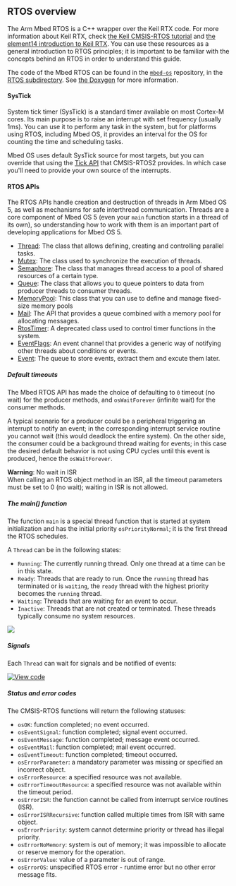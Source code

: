 <h2 id="rtos-api">RTOS overview</h2>

The Arm Mbed RTOS is a C++ wrapper over the Keil RTX code. For more information about Keil RTX, check <a href="https://github.com/ARM-software/CMSIS/raw/master/CMSIS/Documentation/RTX/CMSIS_RTOS_Tutorial.pdf" target="_blank">the Keil CMSIS-RTOS tutorial</a> and <a href="https://www.element14.com/community/docs/DOC-46650/l/arm-keil-rtx-real-time-operating-system-overview" target="_blank">the element14 introduction to Keil RTX</a>. You can use these resources as a general introduction to RTOS principles; it is important to be familiar with the concepts behind an RTOS in order to understand this guide.

The code of the Mbed RTOS can be found in the <a href="https://github.com/ARMmbed/mbed-os" target="_blank">`mbed-os`</a> repository, in the <a href="https://github.com/ARMmbed/mbed-os/tree/master/rtos" target="_blank">RTOS subdirectory</a>. See <a href="https://os.mbed.com/docs/v5.7/mbed-os-api-doxy/group__rtos.html" target="_blank">the Doxygen</a> for more information.

#### SysTick

System tick timer (SysTick) is a standard timer available on most Cortex-M cores. Its main purpose is to raise an interrupt with set frequency (usually 1ms). You can use it to perform any task in the system, but for platforms using RTOS, including Mbed OS, it provides an interval for the OS for counting the time and scheduling tasks.

Mbed OS uses default SysTick source for most targets, but you can override that using the <a href="http://arm-software.github.io/CMSIS_5/RTOS2/html/group__CMSIS__RTOS__TickAPI.html" target="_blank">Tick API</a> that CMSIS-RTOS2 provides. In which case you'll need to provide your own source of the interrupts.

#### RTOS APIs

The RTOS APIs handle creation and destruction of threads in Arm Mbed OS 5, as well as mechanisms for safe interthread communication. Threads are a core component of Mbed OS 5 (even your `main` function starts in a thread of its own), so understanding how to work with them is an important part of developing applications for Mbed OS 5.

- <a href="/docs/v5.7/reference/thread.html" target="_blank">Thread</a>: The class that allows defining, creating and controlling parallel tasks.
- <a href="/docs/v5.7/reference/mutex.html" target="_blank">Mutex</a>: The class used to synchronize the execution of threads.
- <a href="/docs/v5.7/reference/semaphore.html" target="_blank">Semaphore</a>: The class that manages thread access to a pool of shared resources of a certain type.
- <a href="/docs/v5.7/reference/queue.html" target="_blank">Queue</a>: The class that allows you to queue pointers to data from producer threads to consumer threads.
- <a href="/docs/v5.7/reference/memorypool.html" target="_blank">MemoryPool</a>: This class that you can use to define and manage fixed-size memory pools
- <a href="/docs/v5.7/reference/mail.html" target="_blank">Mail</a>: The API that provides a queue combined with a memory pool for allocating messages.
- <a href="/docs/v5.7/reference/rtostimer.html" target="_blank">RtosTimer</a>: A deprecated class used to control timer functions in the system.
- <a href="/docs/v5.7/reference/eventflags.html" target="_blank">EventFlags</a>: An event channel that provides a generic way of notifying other threads about conditions or events.
- <a href="/docs/v5.7/reference/event.html" target="_blank">Event</a>: The queue to store events, extract them and excute them later.

##### Default timeouts

The Mbed RTOS API has made the choice of defaulting to `0` timeout (no wait) for the producer methods, and `osWaitForever` (infinite wait) for the consumer methods.

A typical scenario for a producer could be a peripheral triggering an interrupt to notify an event; in the corresponding interrupt service routine you cannot wait (this would deadlock the entire system). On the other side, the consumer could be a background thread waiting for events; in this case the desired default behavior is not using CPU cycles until this event is produced, hence the `osWaitForever`.

<span class="warnings">**Warning**: No wait in ISR <br> When calling an RTOS object method in an ISR, all the timeout parameters must be set to 0 (no wait); waiting in ISR is not allowed. </span>

##### The main() function

The function `main` is a special thread function that is started at system initialization and has the initial priority `osPriorityNormal`; it is the first thread the RTOS schedules.

A `Thread` can be in the following states:

- `Running`: The currently running thread. Only one thread at a time can be in this state.
- `Ready`: Threads that are ready to run. Once the `running` thread has terminated or is `waiting`, the `ready` thread with the highest priority becomes the `running` thread.
- `Waiting`: Threads that are waiting for an event to occur.
- `Inactive`: Threads that are not created or terminated. These threads typically consume no system resources.

<span class="images">![](https://s3-us-west-2.amazonaws.com/mbed-os-docs-images/thread_status.png)</span>

##### Signals

Each `Thread` can wait for signals and be notified of events:

[![View code](https://www.mbed.com/embed/?url=https://os.mbed.com/teams/mbed_example/code/rtos_signals/)](https://os.mbed.com/teams/mbed_example/code/rtos_signals/file/476186ff82cf/main.cpp)


##### Status and error codes

The CMSIS-RTOS functions will return the following statuses:

- `osOK`: function completed; no event occurred.
- `osEventSignal`: function completed; signal event occurred.
- `osEventMessage`: function completed; message event occurred.
- `osEventMail`: function completed; mail event occurred.
- `osEventTimeout`: function completed; timeout occurred.
- `osErrorParameter`: a mandatory parameter was missing or specified an incorrect object.
- `osErrorResource`: a specified resource was not available.
- `osErrorTimeoutResource`:  a specified resource was not available within the timeout period.
- `osErrorISR`: the function cannot be called from interrupt service routines (ISR).
- `osErrorISRRecursive`: function called multiple times from ISR with same object.
- `osErrorPriority`: system cannot determine priority or thread has illegal priority.
- `osErrorNoMemory`: system is out of memory; it was impossible to allocate or reserve memory for the operation.
- `osErrorValue`: value of a parameter is out of range.
- `osErrorOS`: unspecified RTOS error - runtime error but no other error message fits.
